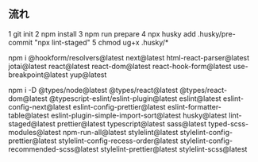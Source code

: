 ## 流れ
1 git init
2 npm install
3 npm run prepare
4 npx husky add .husky/pre-commit "npx lint-staged"
5 chmod ug+x .husky/* 

npm i @hookform/resolvers@latest next@latest html-react-parser@latest jotai@latest react@latest react-dom@latest react-hook-form@latest use-breakpoint@latest yup@latest

npm i -D @types/node@latest @types/react@latest @types/react-dom@latest @typescript-eslint/eslint-plugin@latest eslint@latest eslint-config-next@latest eslint-config-prettier@latest eslint-formatter-table@latest eslint-plugin-simple-import-sort@latest husky@latest lint-staged@latest prettier@latest typescript@latest sass@latest typed-scss-modules@latest npm-run-all@latest stylelint@latest stylelint-config-prettier@latest stylelint-config-recess-order@latest stylelint-config-recommended-scss@latest stylelint-prettier@latest stylelint-scss@latest